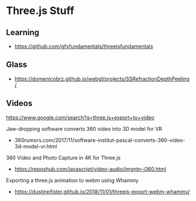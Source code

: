 # Three.js Stuff

## Learning

* https://github.com/gfxfundamentals/threejsfundamentals

## Glass

* https://domenicobrz.github.io/webgl/projects/SSRefractionDepthPeeling/


## Videos

https://www.google.com/search?q=three.js+export+to+video

Jaw-dropping software converts 360 video into 3D model for VR
* 360rumors.com/2017/11/software-institut-pascal-converts-360-video-3d-model-vr.html

360 Video and Photo Capture in 4K for Three.js
* https://reposhub.com/javascript/video-audio/imgntn-j360.html

Exporting a three.js animation to webm using Whammy
* https://dustinpfister.github.io/2018/11/01/threejs-export-webm-whammy/
